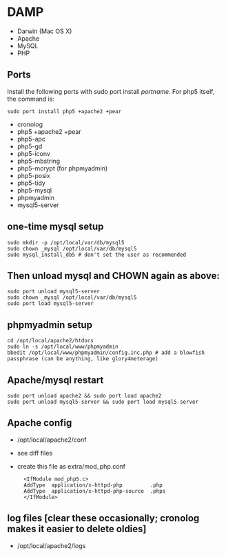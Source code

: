 # DAMP

* Darwin (Mac OS X)
* Apache
* MySQL
* PHP

## Ports

Install the following ports with sudo port install *portname*.
For php5 itself, the command is:

	sudo port install php5 +apache2 +pear

*	cronolog
*	php5 +apache2 +pear
*	php5-apc
*	php5-gd
*	php5-iconv
*	php5-mbstring
*	php5-mcrypt (for phpmyadmin)
*	php5-posix
*	php5-tidy
*	php5-mysql
*	phpmyadmin
*	mysql5-server

## one-time mysql setup

	sudo mkdir -p /opt/local/var/db/mysql5
	sudo chown _mysql /opt/local/var/db/mysql5
	sudo mysql_install_db5 # don't set the user as recommended

## Then unload mysql and CHOWN again as above:

	sudo port unload mysql5-server
	sudo chown _mysql /opt/local/var/db/mysql5
	sudo port load mysql5-server

## phpmyadmin setup

	cd /opt/local/apache2/htdocs
	sudo ln -s /opt/local/www/phpmyadmin
	bbedit /opt/local/www/phpmyadmin/config.inc.php # add a blowfish passphrase (can be anything, like glory4meterage)

## Apache/mysql restart

	sudo port unload apache2 && sudo port load apache2
	sudo port unload mysql5-server && sudo port load mysql5-server

## Apache config

* /opt/local/apache2/conf
* see diff files
* create this file as extra/mod_php.conf

		<IfModule mod_php5.c>
		AddType  application/x-httpd-php         .php
		AddType  application/x-httpd-php-source  .phps
		</IfModule>


## log files [clear these occasionally; cronolog makes it easier to delete oldies]

* /opt/local/apache2/logs
